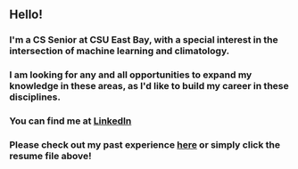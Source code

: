 ## Hello!
### I'm a CS Senior at CSU East Bay, with a special interest in the intersection of machine learning and climatology.
### I am looking for any and all opportunities to expand my knowledge in these areas, as I'd like to build my career in these disciplines.
### You can find me at [LinkedIn](https://www.linkedin.com/in/emmanuel-gallegos/)
### Please check out my past experience [here](https://github.com/One2Remember/Resume/blob/master/Simple_Resume_Jun_2020.pdf) or simply click the resume file above!
